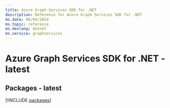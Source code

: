 ```yaml
---
title: Azure Graph Services SDK for .NET
description: Reference for Azure Graph Services SDK for .NET
ms.date: 06/04/2024
ms.topic: reference
ms.devlang: dotnet
ms.service: graphservices
---
```

# Azure Graph Services SDK for .NET - latest
## Packages - latest
[!INCLUDE [packages](graph-services-index.md)]